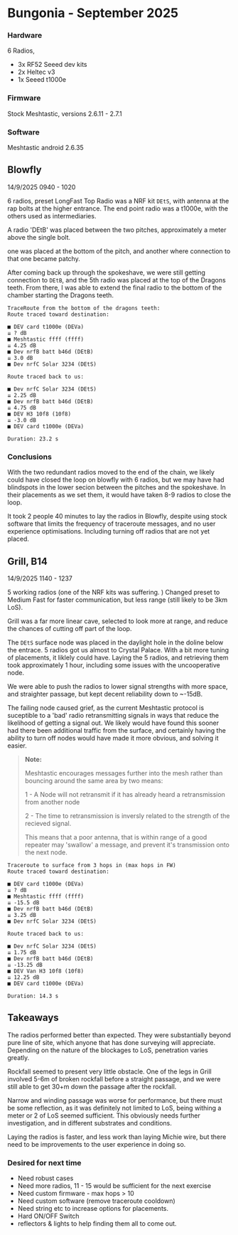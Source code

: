 # Bungonia - September 2025

### Hardware 
6 Radios, 
- 3x RF52 Seeed dev kits
- 2x Heltec v3
- 1x Seeed t1000e

### Firmware
Stock Meshtastic, versions 2.6.11 - 2.7.1

### Software
Meshtastic android 2.6.35 


## Blowfly
14/9/2025 0940 - 1020 

6 radios, preset LongFast
Top Radio was a NRF kit `DEtS`, with antenna at the rap bolts at the higher entrance. The end point radio was a t1000e, with the others used as intermediaries.

A radio 'DEtB' was placed between the two pitches, approximately a meter above the single bolt. 

one was placed at the bottom of the pitch, and another where connection to that one became patchy. 

After coming back up through the spokeshave, we were still getting connection to `DEtB`, and the 5th radio was placed at the top of the Dragons teeth. 
From there, I was able to extend the final radio to the bottom of the chamber starting the Dragons teeth.

```
TraceRoute from the bottom of the dragons teeth:
Route traced toward destination:

■ DEV card t1000e (DEVa)
⇊ ? dB
■ Meshtastic ffff (ffff)
⇊ 4.25 dB
■ Dev nrfB batt b46d (DEtB)
⇊ 3.0 dB
■ Dev nrfC Solar 3234 (DEtS)

Route traced back to us:

■ Dev nrfC Solar 3234 (DEtS)
⇊ 2.25 dB
■ Dev nrfB batt b46d (DEtB)
⇊ 4.75 dB
■ DEV H3 10f8 (10f8)
⇊ -3.0 dB
■ DEV card t1000e (DEVa)

Duration: 23.2 s
```

### Conclusions

With the two redundant radios moved to the end of the chain, we likely could have closed the loop on blowfly with 6 radios, but we may have had blindspots in the lower secion between the pitches and the spokeshave. 
In their placements as we set them, it would have taken 8-9 radios to close the loop.

It took 2 people 40 minutes to lay the radios in Blowfly, despite using stock software that limits the frequency of traceroute messages, and no user experience optimisations. Including turning off radios that are not yet placed.


## Grill, B14
14/9/2025  1140 - 1237

5 working radios (one of the NRF kits was suffering. )
Changed preset to Medium Fast for faster communication, but less range (still likely to be 3km LoS).

Grill was a far more linear cave, selected to look more at range, and reduce the chances of cutting off part of the loop. 

The `DEtS` surface node was placed in the daylight hole in the doline below the entrace.
5 radios got us almost to Crystal Palace. With a bit more tuning of placements, it liklely could have. Laying the 5 radios, and retrieving them took approximately 1 hour, including some issues with the uncooperative node.

We were able to push the radios to lower signal strengths with more space, and straighter passage, but kept decent reliability down to ~-15dB.

The failing node caused grief, as the current Meshtastic protocol is suceptible to a 'bad' radio retransmitting signals in ways that reduce the likelihood of getting a signal out. We likely would have found this sooner had there been additional traffic from the surface, and certainly having the ability to turn off nodes would have made it more obvious, and solving it easier.

>**Note:**
>
>Meshtastic encourages messages further into the mesh rather than bouncing around the same area by two means:
>
>1 - A Node will not retransmit if it has already heard a retransmission from another node
>
>2 - The time to retransmission is inversly related to the strength of the recieved signal.
>
>This means that a poor antenna, that is within range of a good repeater may 'swallow' a message, and prevent it's transmission onto the next node. 

```
Traceroute to surface from 3 hops in (max hops in FW)
Route traced toward destination:

■ DEV card t1000e (DEVa)
⇊ ? dB
■ Meshtastic ffff (ffff)
⇊ -15.5 dB
■ Dev nrfB batt b46d (DEtB)
⇊ 3.25 dB
■ Dev nrfC Solar 3234 (DEtS)

Route traced back to us:

■ Dev nrfC Solar 3234 (DEtS)
⇊ 1.75 dB
■ Dev nrfB batt b46d (DEtB)
⇊ -13.25 dB
■ DEV Van H3 10f8 (10f8)
⇊ 12.25 dB
■ DEV card t1000e (DEVa)

Duration: 14.3 s
```

## Takeaways 
The radios performed better than expected. They were substantially beyond pure line of site, which anyone that has done surveying will appreciate. Depending on the nature of the blockages to LoS, penetration varies greatly. 

Rockfall seemed to present very little obstacle. One of the legs in Grill involved 5-6m of broken rockfall before a straight passage, and we were still able to get 30+m down the passage after the rockfall. 

Narrow and winding passage was worse for performance, but there must be some reflection, as it was definitely not limited to LoS, being withing a meter or 2 of LoS seemed sufficient.
This obviously needs further investigation, and in different substrates and conditions.

Laying the radios is faster, and less work than laying Michie wire, but there need to be improvements to the user experience in doing so. 

### Desired for next time
- Need robust cases
- Need more radios, 11 - 15 would be sufficient for the next exercise 
- Need custom firmware - max hops > 10 
- Need custom software (remove traceroute cooldown)
- Need string etc to increase options for placements.
- Hard ON/OFF Switch
- reflectors & lights to help finding them all to come out. 
